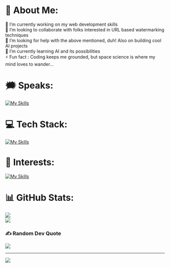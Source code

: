 # 🧩 About Me:
🔭 I’m currently working on my web development skills<br>👯 I’m looking to collaborate with folks interested in URL based watermarking techniques<br>🤝 I’m looking for help with the above mentioned, duh! Also on building cool AI projects<br>🌱 I’m currently learning AI and its possibilities<br>⚡ Fun fact : Coding keeps me grounded, but space science is where my mind loves to wander...


# 🗯️ Speaks:
[![My Skills](https://skillicons.dev/icons?i=java,py,js,c,mysql)](https://skillicons.dev)

# 💻 Tech Stack:
[![My Skills](https://skillicons.dev/icons?i=js,html,css,tailwind,react,nodejs,ts)](https://skillicons.dev)

# 🎨 Interests:
[![My Skills](https://skillicons.dev/icons?i=figma,blender,solidity,linux,notion)](https://skillicons.dev)


# 📊 GitHub Stats:
![](https://github-readme-streak-stats.herokuapp.com/?user=devikamj73&theme=dark&hide_border=false)<br/>
![](https://github-readme-stats.vercel.app/api/top-langs/?username=devikamj73&theme=dark&hide_border=false&include_all_commits=false&count_private=false&layout=compact)

### ✍️ Random Dev Quote
![](https://quotes-github-readme.vercel.app/api?type=vetical&theme=gruvbox)

---
[![](https://visitcount.itsvg.in/api?id=devikamj73&icon=6&color=10)](https://visitcount.itsvg.in)

<!-- Proudly created with GPRM ( https://gprm.itsvg.in ) -->
